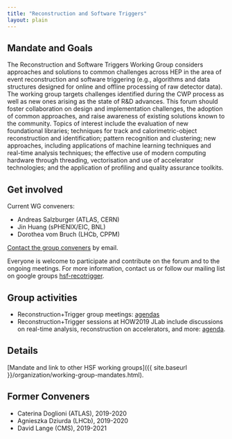 ```yaml
---
title: "Reconstruction and Software Triggers"
layout: plain
---
```


## Mandate and Goals

The Reconstruction and Software Triggers Working Group considers
approaches and solutions to common challenges across HEP in the area of
event reconstruction and software triggering (e.g., algorithms and data
structures designed for online and offline processing of raw detector
data). The working group targets challenges identified during the CWP
process as well as new ones arising as the state of R&D advances. This
forum should foster collaboration on design and implementation
challenges, the adoption of common approaches, and raise awareness of
existing solutions known to the community. Topics of interest include
the evaluation of new foundational libraries; techniques for track and
calorimetric-object reconstruction and identification; pattern
recognition and clustering; new approaches, including applications of
machine learning techniques and real-time analysis techniques; the
effective use of modern computing hardware through threading,
vectorisation and use of accelerator technologies; and the application
of profiling and quality assurance toolkits.

## Get involved

Current WG conveners:

- Andreas Salzburger (ATLAS, CERN)
- Jin Huang (sPHENIX/EIC, BNL)
- Dorothea vom Bruch (LHCb, CPPM)

[Contact the group conveners](mailto:dorothea.vom.bruch@cern.ch,andreas.salzburger@cern.ch,jhuang@bnl.gov) by email. <!-- markdown-link-check-disable-line -->

Everyone is welcome to participate and contribute on the forum and to the ongoing meetings. For more information, contact us or
follow our mailing list on google groups [hsf-recotrigger](https://groups.google.com/forum/#!forum/hsf-recotrigger).

## Group activities

- Reconstruction+Trigger group meetings: [agendas](https://indico.cern.ch/category/10917/) 
- Reconstruction+Trigger sessions at HOW2019 JLab include discussions on real-time analysis, reconstruction on accelerators, and more: [agenda](https://indico.cern.ch/event/759388/timetable/#20190320.detailed).

## Details

[Mandate and link to other HSF working groups]({{ site.baseurl }}/organization/working-group-mandates.html).

## Former Conveners

- Caterina Doglioni (ATLAS), 2019-2020
- Agnieszka Dziurda (LHCb), 2019-2020
- David Lange (CMS), 2019-2021
